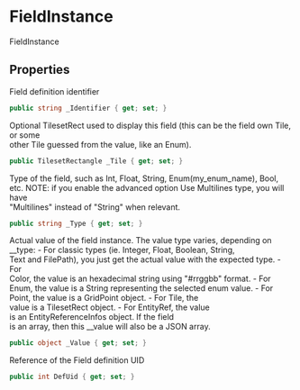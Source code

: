 # FieldInstance

FieldInstance

## Properties

  
Field definition identifier  


```csharp
public string _Identifier { get; set; }
```

  
Optional TilesetRect used to display this field (this can be the field own Tile, or some  
other Tile guessed from the value, like an Enum).  


```csharp
public TilesetRectangle _Tile { get; set; }
```

  
Type of the field, such as Int, Float, String, Enum(my_enum_name), Bool,  
etc. NOTE: if you enable the advanced option Use Multilines type, you will have  
"Multilines" instead of "String" when relevant.  


```csharp
public string _Type { get; set; }
```

  
Actual value of the field instance. The value type varies, depending on  
__type:  - For classic types (ie. Integer, Float, Boolean, String,  
Text and FilePath), you just get the actual value with the expected type.  - For  
Color, the value is an hexadecimal string using "#rrggbb" format.  - For  
Enum, the value is a String representing the selected enum value.  - For  
Point, the value is a GridPoint object.  - For Tile, the  
value is a TilesetRect object.  - For EntityRef, the value  
is an EntityReferenceInfos object. If the field  
is an array, then this __value will also be a JSON array.  


```csharp
public object _Value { get; set; }
```

  
Reference of the Field definition UID  


```csharp
public int DefUid { get; set; }
```


